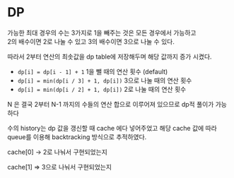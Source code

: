 # DP

가능한 최대 경우의 수는 3가지로 1을 빼주는 것은 모든 경우에서 가능하고<br>
2의 배수이면 2로 나눌 수 있고 3의 배수이면 3으로 나눌 수 있다.

따라서 2부터 연산의 최솟값을 dp table에 저장해두며 해당 값까지 증가 시켰다.<br>
- `dp[i] = dp[i - 1] + 1` 1을 뺄 때의 연산 횟수 (default)
- `dp[i] = min(dp[i / 3] + 1, dp[i])` 3으로 나눌 때의 연산 횟수
- `dp[i] = min(dp[i / 2] + 1, dp[i])` 2로 나눌 때의 연산 횟수

N 은 결국 2부터 N-1 까지의 수들의 연산 합으로 이루어져 있으므로 dp적 풀이가 가능하다

수의 history는 dp 값을 갱신할 때 cache 에다 넣어주었고 해당 cache 값에 따라
queue를 이용해 backtracking 방식으로 추적하였다.

cache[0] -> 2로 나눠서 구현되었는지

cache[1] => 3으로 나눠서 구현되었는지
